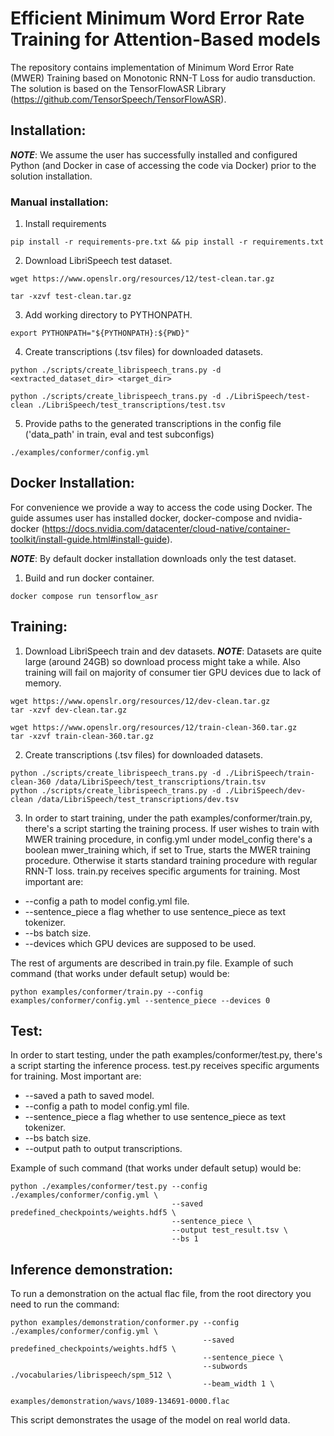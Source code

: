 # Efficient Minimum Word Error Rate Training for Attention-Based models

The repository contains implementation of Minimum Word Error Rate (MWER) Training based on Monotonic RNN-T Loss for audio transduction. The solution is based on the TensorFlowASR Library (https://github.com/TensorSpeech/TensorFlowASR).

## Installation:
***NOTE***: We assume the user has successfully installed and configured Python (and Docker in case of accessing the code via Docker) prior to the solution installation.

### Manual installation:
1. Install requirements
```
pip install -r requirements-pre.txt && pip install -r requirements.txt
```

2. Download LibriSpeech test dataset.
```
wget https://www.openslr.org/resources/12/test-clean.tar.gz

tar -xzvf test-clean.tar.gz 
```
3. Add working directory to PYTHONPATH.
```
export PYTHONPATH="${PYTHONPATH}:${PWD}" 
```
4. Create transcriptions (.tsv files) for downloaded datasets.
```
python ./scripts/create_librispeech_trans.py -d <extracted_dataset_dir> <target_dir>
```
```
python ./scripts/create_librispeech_trans.py -d ./LibriSpeech/test-clean ./LibriSpeech/test_transcriptions/test.tsv
```

5. Provide paths to the generated transcriptions in the config file ('data_path' in train, eval and test subconfigs)
```
./examples/conformer/config.yml
```

## Docker Installation:

For convenience we provide a way to access the code using Docker. The guide assumes user has installed docker, docker-compose and nvidia-docker (https://docs.nvidia.com/datacenter/cloud-native/container-toolkit/install-guide.html#install-guide).

 ***NOTE***: By default docker installation downloads only the test dataset. 

1. Build and run docker container.
```
docker compose run tensorflow_asr
```

## Training:
1. Download LibriSpeech train and dev datasets. 
***NOTE***: Datasets are quite large (around 24GB) so download process might take a while. Also training will fail on majority of consumer tier GPU devices due to lack of memory.
```
wget https://www.openslr.org/resources/12/dev-clean.tar.gz
tar -xzvf dev-clean.tar.gz 

wget https://www.openslr.org/resources/12/train-clean-360.tar.gz
tar -xzvf train-clean-360.tar.gz 
```
2. Create transcriptions (.tsv files) for downloaded datasets.
```
python ./scripts/create_librispeech_trans.py -d ./LibriSpeech/train-clean-360 /data/LibriSpeech/test_transcriptions/train.tsv
python ./scripts/create_librispeech_trans.py -d ./LibriSpeech/dev-clean /data/LibriSpeech/test_transcriptions/dev.tsv
```

3. In order to start training, under the path examples/conformer/train.py, 
there's a script starting the training process. If user wishes to train with MWER training procedure, 
in config.yml under model_config there's a boolean mwer_training which, if set to True, 
starts the MWER training procedure. Otherwise it starts standard training procedure with regular RNN-T loss. 
train.py receives specific arguments for training. Most important are:
 
* --config a path to model config.yml file.
* --sentence_piece a flag whether to use sentence_piece as text tokenizer.
* --bs batch size.
* --devices which GPU devices are supposed to be used.

The rest of arguments are described in train.py file. Example of such command (that works under default setup) would be:

```
python examples/conformer/train.py --config examples/conformer/config.yml --sentence_piece --devices 0
```

## Test:
In order to start testing, under the path examples/conformer/test.py, 
there's a script starting the inference process. test.py receives specific arguments for training. 
Most important are:

* --saved a path to saved model.
* --config a path to model config.yml file.
* --sentence_piece a flag whether to use sentence_piece as text tokenizer.
* --bs batch size.
* --output path to output transcriptions.

Example of such command (that works under default setup) would be:
```
python ./examples/conformer/test.py --config ./examples/conformer/config.yml \
                                    --saved predefined_checkpoints/weights.hdf5 \
                                    --sentence_piece \
                                    --output test_result.tsv \
                                    --bs 1
```

## Inference demonstration:
To run a demonstration on the actual flac file, from the root directory you need to run the command:
```
python examples/demonstration/conformer.py --config ./examples/conformer/config.yml \
                                           --saved predefined_checkpoints/weights.hdf5 \
                                           --sentence_piece \
                                           --subwords ./vocabularies/librispeech/spm_512 \
                                           --beam_width 1 \
                                           examples/demonstration/wavs/1089-134691-0000.flac                                            
```
This script demonstrates the usage of the model on real world data.
